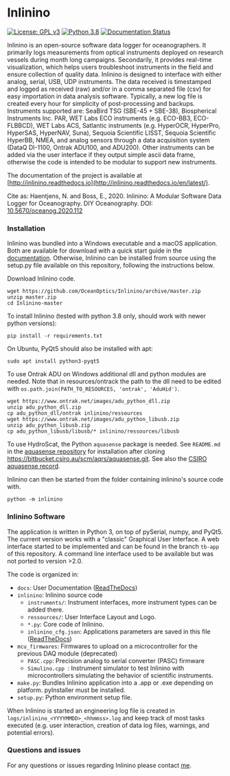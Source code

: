 Inlinino
========
[![License: GPL v3](https://img.shields.io/badge/License-GPLv3-blue.svg)](https://www.gnu.org/licenses/gpl-3.0)
[![Python 3.8](https://img.shields.io/badge/Python-3.8-blue.svg)](https://www.python.org/downloads/)
[![Documentation Status](https://readthedocs.org/projects/inlinino/badge/?version=latest)](https://inlinino.readthedocs.io/en/latest/?badge=latest)

Inlinino is an open-source software data logger for oceanographers. It primarily logs measurements from optical instruments deployed on research vessels during month long campaigns. Secondarily, it provides real-time visualization, which helps users troubleshoot instruments in the field and ensure collection of quality data. Inlinino is designed to interface with either analog, serial, USB, UDP instruments. The data received is timestamped and logged as received (raw) and/or in a comma separated file (csv) for easy importation in data analysis software. Typically, a new log file is created every hour for simplicity of post-processing and backups. Instruments supported are: SeaBird TSG (SBE-45 + SBE-38), Biospherical Instruments Inc. PAR, WET Labs ECO instruments (e.g. ECO-BB3, ECO-FLBBCD), WET Labs ACS, Satlantic instruments (e.g. HyperOCR, HyperPro, HyperSAS, HyperNAV, Suna), Sequoia Scientific LISST, Sequoia Scientific HyperBB, NMEA, and analog sensors through a data acquisition system (DataQ DI-1100, Ontrak ADU100, and ADU200). Other instruments can be added via the user interface if they output simple ascii data frame, otherwise the code is intended to be modular to support new instruments. 
     
The documentation of the project is available at [http://inlinino.readthedocs.io](http://inlinino.readthedocs.io/en/latest/).

Cite as:
Haentjens, N. and Boss, E., 2020. Inlinino: A Modular Software Data Logger for Oceanography. DIY Oceanography. DOI: [10.5670/oceanog.2020.112](https://doi.org/10.5670/oceanog.2020.112)


### Installation
Inlinino was bundled into a Windows executable and a macOS application. Both are available for download with a quick start guide in the [documentation](https://inlinino.readthedocs.io/en/latest/quick_start.html). Otherwise, Inlinino can be installed from source using the setup.py file available on this repository, following the instructions below.

Download Inlinino code.
 
    wget https://github.com/OceanOptics/Inlinino/archive/master.zip
    unzip master.zip
    cd Inlinino-master
 
To install Inlinino (tested with python 3.8 only, should work with newer python versions):

    pip install -r requirements.txt

On Ubuntu, PyQt5 should also be installed with apt:

    sudo apt install python3-pyqt5

To use Ontrak ADU on Windows additional dll and python modules are needed. Note that in resources/ontrack the path to the dll need to be edited with `os.path.join(PATH_TO_RESOURCES, 'ontrak', 'AduHid')`.
    
    wget https://www.ontrak.net/images/adu_python_dll.zip
    unzip adu_python_dll.zip
    cp adu_python_dll/ontrak inlinino/ressources
    wget https://www.ontrak.net/images/adu_python_libusb.zip
    unzip adu_python_libusb.zip
    cp adu_python_libusb/libusb/* inlinino/ressources/libusb

To use HydroScat, the Python `aquasense` package is needed. See `README.md` in the [aquasense repository](https://bitbucket.csiro.au/projects/AQRS/repos/aquasense/browse) for installation after cloning https://bitbucket.csiro.au/scm/aqrs/aquasense.git. See also the [CSIRO aquasense record](http://hdl.handle.net/102.100.100/602807?index=1).

Inlinino can then be started from the folder containing inlinino's source code with.

    python -m inlinino

### Inlinino Software
The application is written in Python 3, on top of pySerial, numpy, and PyQt5. The current version works with a "classic" Graphical User Interface. A web interface started to be implemented and can be found in the branch `tb-app` of this repository. A command line interface used to be available but was not ported to version >2.0.

The code is organized in:
  + `docs`: User Documentation ([ReadTheDocs](https://inlinino.readthedocs.io/))
  + `inlinino`: Inlinino source code
    - `instruments/`:  Instrument interfaces, more instrument types can be added there.
    - `ressources/`: User Interface Layout and Logo.
    - `*.py`: Core code of Inlinino.
    - `inlinino_cfg.json`: Applications parameters are saved in this file ([ReadTheDocs](https://inlinino.readthedocs.io/en/latest/cfg.html))
  + `mcu_firmwares`: Firmwares to upload on a microcontroller for the previous DAQ module (deprecated)
    - `PASC.cpp`: Precision analog to serial converter (PASC) firmware
    - `Simulino.cpp `: Instrument simulator to test Inlinino with microcontrollers simulating the behavior of scientific instruments.
  + `make.py`: Bundles Inlinino application into a .app or .exe depending on platform. pyInstaller must be installed.
  + `setup.py`: Python environment setup file.

When Inlinino is started an engineering log file is created in `logs/inlinino_<YYYYMMDD>_<hhmmss>.log` and keep track of most tasks executed (e.g. user interaction, creation of data log files, warnings, and potential errors).

### Questions and issues
For any questions or issues regarding Inlinino please contact [me](mailto:nils.haentjens+inlinino@maine.edu).

